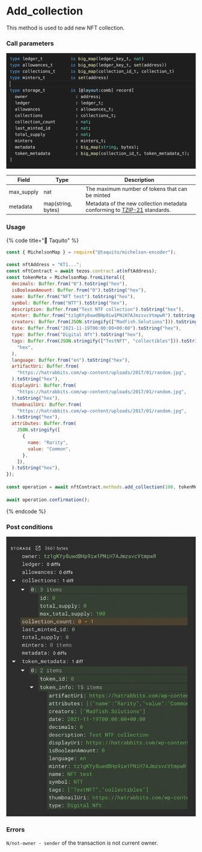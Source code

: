 # Add\_collection

This method is used to add new NFT collection.

### Call parameters&#x20;

![](<../../../../../.gitbook/assets/image (4).png>)

| Field       | Type               | Description                                                                                                                |
| ----------- | ------------------ | -------------------------------------------------------------------------------------------------------------------------- |
| max\_supply | nat                | The maximum number of tokens that can be minted                                                                            |
| metadata    | map(string, bytes) | Metadata of the new collection  metadata conforming to [TZIP-21](https://tzip.tezosagora.org/proposal/tzip-21/) standards. |

### Usage

{% code title="🌮 Taquito" %}
```javascript
const { MichelsonMap } = require("@taquito/michelson-encoder");

const nftAddress = "KT1...";
const nftContract = await tezos.contract.at(nftAddress);
const tokenMeta = MichelsonMap.fromLiteral({
  decimals: Buffer.from("0").toString("hex"),
  isBooleanAmount: Buffer.from("0").toString("hex"),
  name: Buffer.from("NFT test").toString("hex"),
  symbol: Buffer.from("NTT").toString("hex"),
  description: Buffer.from("Test NTF collection").toString("hex"),
  minter: Buffer.from("tz1gKYy8uwdBHp9iw1PNiH7AJmzsvcVtmpwR").toString("hex"),
  creators: Buffer.from(JSON.stringify(["Madfish.Solutions"])).toString("hex"),
  date: Buffer.from("2021-11-19T00:00:00+00:00").toString("hex"),
  type: Buffer.from("Digital Nft").toString("hex"),
  tags: Buffer.from(JSON.stringify(["TestNFT", "collectibles"])).toString(
    "hex",
  ),
  language: Buffer.from("en").toString("hex"),
  artifactUri: Buffer.from(
    "https://hatrabbits.com/wp-content/uploads/2017/01/random.jpg",
  ).toString("hex"),
  displayUri: Buffer.from(
    "https://hatrabbits.com/wp-content/uploads/2017/01/random.jpg",
  ).toString("hex"),
  thumbnailUri: Buffer.from(
    "https://hatrabbits.com/wp-content/uploads/2017/01/random.jpg",
  ).toString("hex"),
  attributes: Buffer.from(
    JSON.stringify([
      {
        name: "Rarity",
        value: "Сommon",
      },
    ]),
  ).toString("hex"),
});

const operation = await nftContract.methods.add_collection(100, tokenMeta).send();

await operation.confirmation();
```
{% endcode %}

### Post conditions&#x20;

![](<../../../../../.gitbook/assets/image (9) (1).png>)

### Errors

`N/not-owner - sender` of the transaction is not current owner.
